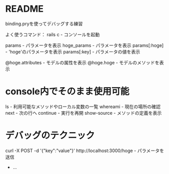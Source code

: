 # README

binding.pryを使ってデバッグする練習

よく使うコマンド： rails c - コンソールを起動

params - パラメータを表示
hoge_params - パラメータを表示
params[:hoge] - 'hoge'のパラメータを表示
params[:key] - パラメータの値を表示

@hoge.attributes - モデルの属性を表示
@hoge.hoge - モデルのメソッドを表示

# console内でそのまま使用可能
ls - 利用可能なメソッドやローカル変数の一覧
whereami - 現在の場所の確認
next - 次の行へ
continue - 実行を再開
show-source - メソッドの定義を表示


# デバッグのテクニック
 curl -X POST -d '{"key":"value"}' http://localhost:3000/hoge - パラメータを送信

* ...
